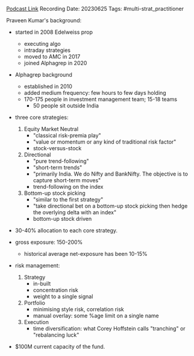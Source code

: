 
[Podcast Link](https://www.youtube.com/watch?v=NUzw5L196q8&ab_channel=MotilalOswalPrivateWealth)
Recording Date: 20230625
Tags: #multi-strat_practitioner 

Praveen Kumar's background:
- started in 2008 Edelweiss prop
	- executing algo
	- intraday strategies
	- moved to AMC in 2017
	- joined Alphagrep in 2020
- Alphagrep background
	- established in 2010
	- added medium frequency: few hours to few days holding
	- 170-175 people in investment management team; 15-18 teams
		- 50 people sit outside India

- three core strategies:
	1. Equity Market Neutral
		- "classical risk-premia play"
		- "value or momentum or any kind of traditional risk factor"
		- stock-versus-stock
	1. Directional
		- "pure trend-following"
		- "short-term trends"
		- "primarily India. We do Nifty and BankNifty. The objective is to capture short-term moves"
		- trend-following on the index
	1. Bottom-up stock picking
		- "similar to the first strategy"
		- "take directional bet on a bottom-up stock picking then hedge the overlying delta with an index"
		- bottom-up stock driven

- 30-40% allocation to each core strategy.
- gross exposure: 150-200%
	- historical average net-exposure has been 10-15%

- risk management:
	1. Strategy
		- in-built
		- concentration risk
		- weight to a single signal
	2. Portfolio
		- minimising style risk, correlation risk
		- manual overlay: some %age limit on a single name 
	3. Execution
		- time diversification: what Corey Hoffstein calls "tranching" or "rebalancing luck"

- $100M current capacity of the fund.